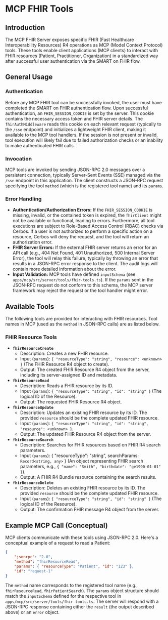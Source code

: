 # MCP FHIR Tools

## Introduction

The MCP FHIR Server exposes specific FHIR (Fast Healthcare Interoperability Resources) R4 operations as MCP (Model Context Protocol) tools. These tools enable client applications (MCP clients) to interact with FHIR resources (Patient, Practitioner, Organization) in a standardized way after successful user authentication via the SMART on FHIR flow.

## General Usage

### Authentication

Before any MCP FHIR tool can be successfully invoked, the user must have completed the SMART on FHIR authentication flow. Upon successful authentication, an `FHIR_SESSION_COOKIE` is set by the server. This cookie contains the necessary access token and FHIR server details. The `fhirAuthMiddleware` reads this cookie on each relevant request (typically to the `/sse` endpoint) and initializes a lightweight FHIR client, making it available to the MCP tool handlers. If the session is not present or invalid, tool execution will likely fail due to failed authorization checks or an inability to make authenticated FHIR calls.

### Invocation

MCP tools are invoked by sending JSON-RPC 2.0 messages over a persistent connection, typically Server-Sent Events (SSE) managed via the `/sse` endpoint in this application. The client constructs a JSON-RPC request specifying the tool `method` (which is the registered tool name) and its `params`.

### Error Handling

- **Authentication/Authorization Errors:** If the `FHIR_SESSION_COOKIE` is missing, invalid, or the contained token is expired, the `fhirClient` might not be available or functional, leading to errors. Furthermore, all tool executions are subject to Role-Based Access Control (RBAC) checks via Cerbos. If a user is not authorized to perform a specific action on a resource, Cerbos will deny the request, and the tool will return an authorization error.
- **FHIR Server Errors:** If the external FHIR server returns an error for an API call (e.g., 404 Not Found, 401 Unauthorized, 500 Internal Server Error), the tool will relay this failure, typically by throwing an error that results in a JSON-RPC error response to the client. The audit logs will contain more detailed information about the error.
- **Input Validation:** MCP tools have defined `inputSchema` (see `apps/mcp/src/server/tools/fhir-tools.ts`). If the `params` sent in the JSON-RPC request do not conform to this schema, the MCP server framework may reject the request or the tool handler might error.

## Available Tools

The following tools are provided for interacting with FHIR resources. Tool names in MCP (used as the `method` in JSON-RPC calls) are as listed below.

### FHIR Resource Tools

- **`fhirResourceCreate`**
  - Description: Creates a new FHIR resource.
  - Input (`params`): `{ "resourceType": "string", "resource": <unknown> }` (The FHIR Resource R4 object to create).
  - Output: The created FHIR Resource R4 object from the server, including its server-assigned ID and metadata.
- **`fhirResourceRead`**
  - Description: Reads a FHIR resource by its ID.
  - Input (`params`): `{ "resourceType": "string", "id": "string" }` (The logical ID of the Resource).
  - Output: The requested FHIR Resource R4 object.
- **`fhirResourceUpdate`**
  - Description: Updates an existing FHIR resource by its ID. The provided `resource` should be the complete updated FHIR resource.
  - Input (`params`): `{ "resourceType": "string", "id": "string", "resource": <unknown> }`.
  - Output: The updated FHIR Resource R4 object from the server.
- **`fhirResourceSearch`**
  - Description: Searches for FHIR resources based on FHIR R4 search parameters.
  - Input (`params`): { "resourceType": "string", searchParams: `Record<string, any>` } (An object representing FHIR search parameters, e.g., `{ "name": "Smith", "birthdate": "ge1990-01-01" }`).
  - Output: A FHIR R4 Bundle resource containing the search results.
- **`fhirResourceDelete`**
  - Description: Deletes an existing FHIR resource by its ID. The provided `resource` should be the complete updated FHIR resource.
  - Input (`params`): `{ "resourceType": "string", "id": "string" }` (The logical ID of the Resource).
  - Output: The confirmation FHIR message R4 object from the server.

## Example MCP Call (Conceptual)

MCP clients communicate with these tools using JSON-RPC 2.0. Here's a conceptual example of a request to read a Patient:

```json
{
	"jsonrpc": "2.0",
	"method": "fhirResourceRead",
	"params": { "resourceType": "Patient", "id": "123" },
	"id": "request-1"
}
```

The `method` name corresponds to the registered tool name (e.g., `fhirResourceRead`, `fhirPatientSearch`). The `params` object structure should match the `inputSchema` defined for the respective tool in `apps/mcp/src/server/tools/fhir-tools.ts`. The server will respond with a JSON-RPC response containing either the `result` (the output described above) or an `error` object.
